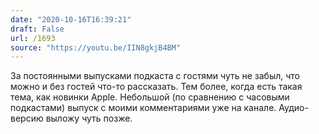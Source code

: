 ```yaml
---
date: "2020-10-16T16:39:21"
draft: False
url: /1693
source: "https://youtu.be/IIN8gkjB4BM"
---
```


За постоянными выпусками подкаста с гостями чуть не забыл, что можно и без гостей что-то рассказать. Тем более, когда есть такая тема, как новинки Apple. Небольшой (по сравнению с часовыми подкастами) выпуск с моими комментариями уже на канале. Аудио-версию выложу чуть позже.
